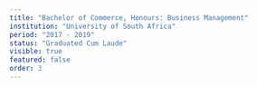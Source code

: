```yaml
---
title: "Bachelor of Commerce, Honours: Business Management"
institution: "University of South Africa"
period: "2017 - 2019"
status: "Graduated Cum Laude"
visible: true
featured: false
order: 3
---
```

